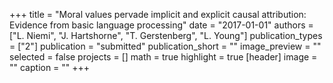 +++
title = "Moral values pervade implicit and explicit causal attribution: Evidence from basic language processing"
date = "2017-01-01"
authors = ["L. Niemi", "J. Hartshorne", "T. Gerstenberg", "L. Young"]
publication_types = ["2"]
publication = "submitted"
publication_short = ""
image_preview = ""
selected = false
projects = []
math = true
highlight = true
[header]
image = ""
caption = ""
+++

